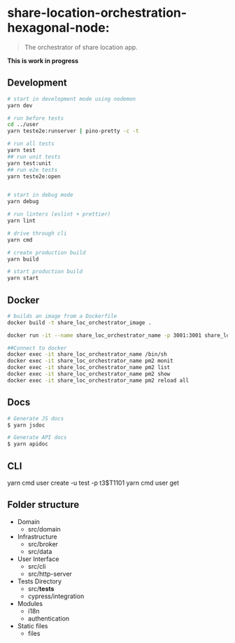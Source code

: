 # share-location-orchestration-hexagonal-node:

> The orchestrator of share location app.

**This is work in progress**
 

## Development

```bash
# start in development mode using nodemon
yarn dev

# run before tests
cd ../user
yarn teste2e:runserver | pino-pretty -c -t

# run all tests
yarn test
## run unit tests
yarn test:unit
## run e2e tests
yarn teste2e:open


# start in debug mode
yarn debug

# run linters (eslint + prettier)
yarn lint

# drive through cli
yarn cmd

# create production build
yarn build

# start production build
yarn start
```
## Docker
```bash
# builds an image from a Dockerfile
docker build -t share_loc_orchestrator_image .

docker run -it --name share_loc_orchestrator_name -p 3001:3001 share_loc_orchestrator_image

##Connect to docker
docker exec -it share_loc_orchestrator_name /bin/sh
docker exec -it share_loc_orchestrator_name pm2 monit
docker exec -it share_loc_orchestrator_name pm2 list
docker exec -it share_loc_orchestrator_name pm2 show
docker exec -it share_loc_orchestrator_name pm2 reload all
```
## Docs

```sh
# Generate JS docs
$ yarn jsdoc

# Generate API docs
$ yarn apidoc
```

## CLI
 yarn cmd user create -u test -p t3$T1101
 yarn cmd user get

## Folder structure
- Domain
  - src/domain
- Infrastructure
  - src/broker
  - src/data 
- User Interface
  - src/cli
  - src/http-server
- Tests Directory
  - src/__tests__
  - cypress/integration
- Modules
  - i18n
  - authentication
- Static files
  - files